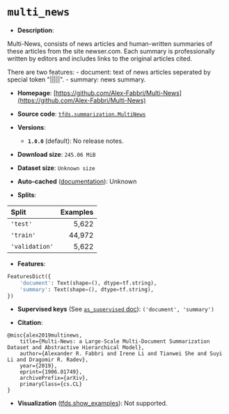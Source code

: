 <div itemscope itemtype="http://schema.org/Dataset">
  <div itemscope itemprop="includedInDataCatalog" itemtype="http://schema.org/DataCatalog">
    <meta itemprop="name" content="TensorFlow Datasets" />
  </div>

  <meta itemprop="name" content="multi_news" />
  <meta itemprop="description" content="Multi-News, consists of news articles and human-written summaries&#10;of these articles from the site newser.com.&#10;Each summary is professionally written by editors and&#10;includes links to the original articles cited.&#10;&#10;There are two features:&#10;  - document: text of news articles seperated by special token &quot;|||||&quot;.&#10;  - summary: news summary.&#10;&#10;To use this dataset:&#10;&#10;```python&#10;import tensorflow_datasets as tfds&#10;&#10;ds = tfds.load(&#x27;multi_news&#x27;, split=&#x27;train&#x27;)&#10;for ex in ds.take(4):&#10;  print(ex)&#10;```&#10;&#10;See [the guide](https://www.tensorflow.org/datasets/overview) for more&#10;informations on [tensorflow_datasets](https://www.tensorflow.org/datasets).&#10;&#10;" />
  <meta itemprop="url" content="https://www.tensorflow.org/datasets/catalog/multi_news" />
  <meta itemprop="sameAs" content="https://github.com/Alex-Fabbri/Multi-News" />
  <meta itemprop="citation" content="@misc{alex2019multinews,&#10;    title={Multi-News: a Large-Scale Multi-Document Summarization Dataset and Abstractive Hierarchical Model},&#10;    author={Alexander R. Fabbri and Irene Li and Tianwei She and Suyi Li and Dragomir R. Radev},&#10;    year={2019},&#10;    eprint={1906.01749},&#10;    archivePrefix={arXiv},&#10;    primaryClass={cs.CL}&#10;}" />
</div>

# `multi_news`

*   **Description**:

Multi-News, consists of news articles and human-written summaries of these
articles from the site newser.com. Each summary is professionally written by
editors and includes links to the original articles cited.

There are two features: - document: text of news articles seperated by special
token "|||||". - summary: news summary.

*   **Homepage**:
    [https://github.com/Alex-Fabbri/Multi-News](https://github.com/Alex-Fabbri/Multi-News)

*   **Source code**:
    [`tfds.summarization.MultiNews`](https://github.com/tensorflow/datasets/tree/master/tensorflow_datasets/summarization/multi_news.py)

*   **Versions**:

    *   **`1.0.0`** (default): No release notes.

*   **Download size**: `245.06 MiB`

*   **Dataset size**: `Unknown size`

*   **Auto-cached**
    ([documentation](https://www.tensorflow.org/datasets/performances#auto-caching)):
    Unknown

*   **Splits**:

Split          | Examples
:------------- | -------:
`'test'`       | 5,622
`'train'`      | 44,972
`'validation'` | 5,622

*   **Features**:

```python
FeaturesDict({
    'document': Text(shape=(), dtype=tf.string),
    'summary': Text(shape=(), dtype=tf.string),
})
```

*   **Supervised keys** (See
    [`as_supervised` doc](https://www.tensorflow.org/datasets/api_docs/python/tfds/load#args)):
    `('document', 'summary')`

*   **Citation**:

```
@misc{alex2019multinews,
    title={Multi-News: a Large-Scale Multi-Document Summarization Dataset and Abstractive Hierarchical Model},
    author={Alexander R. Fabbri and Irene Li and Tianwei She and Suyi Li and Dragomir R. Radev},
    year={2019},
    eprint={1906.01749},
    archivePrefix={arXiv},
    primaryClass={cs.CL}
}
```

*   **Visualization**
    ([tfds.show_examples](https://www.tensorflow.org/datasets/api_docs/python/tfds/visualization/show_examples)):
    Not supported.
